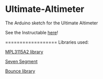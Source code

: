 Ultimate-Altimeter
==================

The Arduino sketch for the Ultimate Altimeter

See the Instructable [here](http://www.instructables.com/id/The-Ultimate-Altimeter-A-compact-Arduino-altimeter/)!

==================
Libraries used:

[MPL3115A2 library](https://github.com/sparkfun/MPL3115A2_Breakout/tree/master/library)

[Seven Segment](https://github.com/sparkfun/SevSeg/tree/master/Libraries/)

[Bounce library](https://github.com/thomasfredericks/Bounce-Arduino-Wiring/tree/master/Bounce2/)
